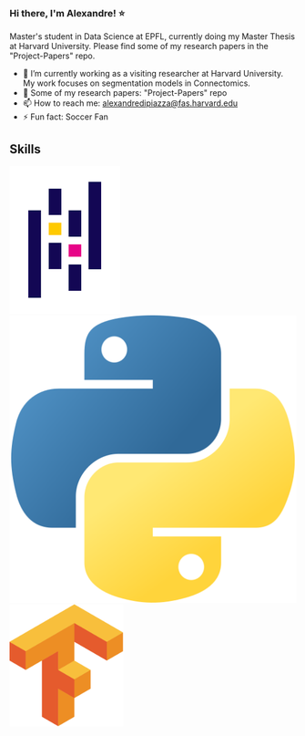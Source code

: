 ### Hi there, I'm Alexandre! :star: 
Master's student in Data Science at EPFL, currently doing my Master Thesis at Harvard University. Please find some of my research papers in the "Project-Papers" repo.


- 🔭 I’m currently working as a visiting researcher at Harvard University. My work focuses on segmentation models in Connectomics.
- :page_facing_up: Some of my research papers: "Project-Papers" repo
- 📫 How to reach me: alexandredipiazza@fas.harvard.edu 
- ⚡ Fun fact: Soccer Fan

## Skills

![Cool image](./pandas_logo.png)
![Cool image](./python_logo.png)
<img src="./Tensorflow_logo.svg.png" width="200">




